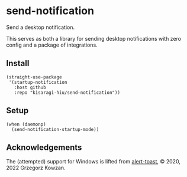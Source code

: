 # send-notification

Send a desktop notification.

This serves as both a library for sending desktop notifications with zero config and a package of integrations.

## Install

```elisp
(straight-use-package
 '(startup-notification
   :host github
   :repo "kisaragi-hiu/send-notification"))
```

## Setup

```elisp
(when (daemonp)
  (send-notification-startup-mode))
```

## Acknowledgements

The (attempted) support for Windows is lifted from [alert-toast](https://github.com/gkowzan/alert-toast), © 2020, 2022 Grzegorz Kowzan.
